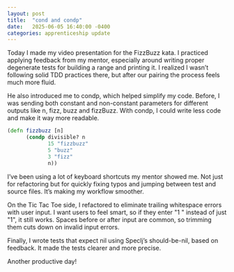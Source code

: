 ```yaml
---
layout: post
title:  "cond and condp"
date:   2025-06-05 16:40:00 -0400
categories: apprenticeship update
---
```


Today I made my video presentation for the FizzBuzz kata. I practiced
applying feedback from my mentor, especially around writing proper 
degenerate tests for building a range and printing it. I realized I
wasn’t following solid TDD practices there, but after our pairing the 
process feels much more fluid.

He also introduced me to condp, which helped simplify my code. Before,
I was sending both constant and non-constant parameters for different 
outputs like n, fizz, buzz and fizzBuzz. With condp, I could write less
code and make it way more readable.

```clojure
(defn fizzbuzz [n]
      (condp divisible? n
             15 "fizzbuzz"
             5 "buzz"
             3 "fizz"
             n))
```

I’ve been using a lot of keyboard shortcuts my mentor showed me. Not just for
refactoring but for quickly fixing typos and jumping between test and source 
files. It’s making my workflow smoother.

On the Tic Tac Toe side, I refactored to eliminate trailing whitespace errors
with user input. I want users to feel smart, so if they enter "1 " instead of
just "1", it still works. Spaces before or after input are common, so
trimming them cuts down on invalid input errors.

Finally, I wrote tests that expect nil using Speclj’s should-be-nil, based
on feedback. It made the tests clearer and more precise.

Another productive day!